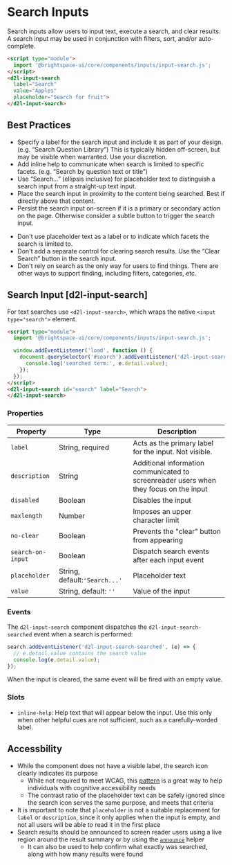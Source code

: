 # Search Inputs

Search inputs allow users to input text, execute a search, and clear results. A search input may be used in conjunction with filters, sort, and/or auto-complete.

<!-- docs: demo -->
```html
<script type="module">
  import '@brightspace-ui/core/components/inputs/input-search.js';
</script>
<d2l-input-search
  label="Search"
  value="Apples"
  placeholder="Search for fruit">
</d2l-input-search>
```

## Best Practices
<!-- docs: start best practices -->
<!-- docs: start dos -->
* Specify a label for the search input and include it as part of your design. (e.g. “Search Question Library”) This is typically hidden off-screen, but may be visible when warranted. Use your discretion.
* Add inline help to communicate when search is limited to specific facets. (e.g. “Search by question text or title”)
* Use “Search…” (ellipsis inclusive) for placeholder text to distinguish a search input from a straight-up text input.
* Place the search input in proximity to the content being searched. Best if directly above that content.
* Persist the search input on-screen if it is a primary or secondary action on the page. Otherwise consider a subtle button to trigger the search input.
<!-- docs: end dos -->

<!-- docs: start donts -->
* Don't use placeholder text as a label or to indicate which facets the search is limited to.
* Don't add a separate control for clearing search results. Use the “Clear Search” button in the search input.
* Don't rely on search as the only way for users to find things. There are other ways to support finding, including filters, categories, etc.
<!-- docs: end donts -->
<!-- docs: end best practices -->

## Search Input [d2l-input-search]

For text searches use `<d2l-input-search>`, which wraps the native `<input type="search">` element.

<!-- docs: demo code properties name:d2l-input-search -->
```html
<script type="module">
  import '@brightspace-ui/core/components/inputs/input-search.js';

  window.addEventListener('load', function () {
    document.querySelector('#search').addEventListener('d2l-input-search-searched', (e) => {
      console.log('searched term:', e.detail.value);
    });
  });
</script>
<d2l-input-search id="search" label="Search">
</d2l-input-search>
```

<!-- docs: start hidden content -->
### Properties

| Property | Type | Description |
|---|---|---|
| `label` | String, required | Acts as the primary label for the input. Not visible. |
| `description` | String | Additional information communicated to screenreader users when they focus on the input |
| `disabled` | Boolean | Disables the input |
| `maxlength` | Number | Imposes an upper character limit |
| `no-clear` | Boolean | Prevents the "clear" button from appearing |
| `search-on-input` | Boolean | Dispatch search events after each input event |
| `placeholder` | String, default:`'Search...'` | Placeholder text |
| `value` | String, default: `''` | Value of the input |

### Events

The `d2l-input-search` component dispatches the `d2l-input-search-searched` event when a search is performed:

```javascript
search.addEventListener('d2l-input-search-searched', (e) => {
  // e.detail.value contains the search value
  console.log(e.detail.value);
});
```

When the input is cleared, the same event will be fired with an empty value.

### Slots

* `inline-help`: Help text that will appear below the input. Use this only when other helpful cues are not sufficient, such as a carefully-worded label.
<!-- docs: end hidden content -->

## Accessbility

- While the component does not have a visible label, the search icon clearly indicates its purpose
	- While not required to meet WCAG, this [pattern](https://www.w3.org/WAI/WCAG2/supplemental/patterns/o1p07-icons-used/) is a great way to help individuals with cognitive accessibility needs
	- The contrast ratio of the placeholder text can be safely ignored since the search icon serves the same purpose, and meets that criteria
- It is important to note that `placeholder` is not a suitable replacement for `label` or `description`, since it only applies when the input is empty, and not all users will be able to read it in the first place
- Search results should be announced to screen reader users using a live region around the result summary or by using the [`announce`](https://github.com/BrightspaceUI/core/blob/main/helpers/announce.js) helper
	- It can also be used to help confirm what exactly was searched, along with how many results were found
